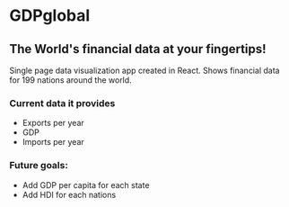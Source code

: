 # GDPglobal

## The World's financial data at your fingertips!

Single page data visualization app created in React. Shows financial data for 199 nations around the world.

###  Current data it provides

- Exports per year
- GDP 
- Imports per year


### Future goals:
- Add GDP per capita for each state
- Add HDI for each nations
